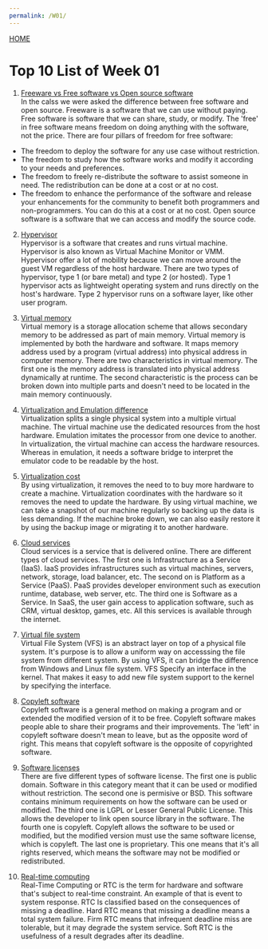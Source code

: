 ```yaml
---
permalink: /W01/
---
```

[HOME](../)

# Top 10 List of Week 01

1. [Freeware vs Free software vs Open source software](https://dzone.com/articles/free-software-vs-open-source-vs-freeware-whats-the)<br>
In the calss we were asked the difference between free software and open source. Freeware is a software that we can use without paying. Free software is software that we can share, study, or modify. The 'free' in free software means freedom on doing anything with the software, not the price. There are four pillars of freedom for free software:
* The freedom to deploy the software for any use case without restriction.
* The freedom to study how the software works and modify it according to your needs and preferences.
* The freedom to freely re-distribute the software to assist someone in need. The redistribution can be done at a cost or at no cost.
* The freedom to enhance the performance of the software and release your enhancements for the community to benefit both programmers and non-programmers. You can do this at a cost or at no cost.
Open source software is a software that we can access and modify the source code.

2. [Hypervisor](https://www.vmware.com/topics/glossary/content/hypervisor)<br>
Hypervisor is a software that creates and runs virtual machine. Hypervisor is also known as Virtual Machine Monitor or VMM. Hypervisor offer a lot of mobility because we can move around the guest VM regardless of the host hardware. There are two types of hypervisor, type 1 (or bare metal) and type 2 (or hosted). Type 1 hypervisor acts as lightweight operating system and runs directly on the host's hardware. Type 2 hypervisor runs on a software layer, like other user program.

3. [Virtual memory](https://www.geeksforgeeks.org/virtual-memory-in-operating-system/)<br>
Virtual memory is a storage allocation scheme that allows secondary memory to be addressed as part of main memory. Virtual memory is implemented by both the hardware and software. It maps memory address used by a program (virtual address) into physical address in computer memory. There are two characteristics in virtual memory. The first one is the memory address is translated into physical address dynamically at runtime. The second characteristic is the process can be broken down into multiple parts and doesn't need to be located in the main memory continuously.

4. [Virtualization and Emulation difference](https://www.hitechnectar.com/blogs/virtualization-emulation/)<br>
Virtualization splits a single physical system into a multiple virtual machine. The virtual machine use the dedicated resources from the host hardware. Emulation imitates the processor from one device to another. In virtualization, the virtual machine can access the hardware resources. Whereas in emulation, it needs a software bridge to interpret the emulator code to be readable by the host.

5. [Virtualization cost](https://www.techadvisory.org/2019/07/advantages-and-costs-of-virtualization/)<br>
By using virtualization, it removes the need to to buy more hardware to create a machine. Virtualization coordinates with the hardware so it removes the need to update the hardware. By using virtual machine, we can take a snapshot of our machine regularly so backing up the data is less demanding. If the machine broke down, we can also easily restore it by using the backup image or migrating it to another hardware.

6. [Cloud services](https://en.wikipedia.org/wiki/Cloud_computing#Service_models)<br>
Cloud services is a service that is delivered online. There are different types of cloud services. The first one is Infrastructure as a Service (IaaS). IaaS provides infrastructures such as virtual machines, servers, network, storage, load balancer, etc. The second on is Platform as a Service (PaaS). PaaS provides developer environment such as execution runtime, database, web server, etc. The third one is Software as a Service. In SaaS, the user gain access to application software, such as CRM, virtual desktop, games, etc. All this services is available through the internet.

7. [Virtual file system](https://en.wikipedia.org/wiki/Virtual_file_system)<br>
Virtual File System (VFS) is an abstract layer on top of a physical file system. It's purpose is to allow a uniform way on accesssing the file system from different system. By using VFS, it can bridge the difference from Windows and Linux file system. VFS Specify an interface in the kernel. That makes it easy to add new file system support to the kernel by specifying the interface.

8. [Copyleft software](https://www.gnu.org/licenses/copyleft.en.html)<br>
Copyleft software is a general method on making a program and or extended the modified version of it to be free. Copyleft software makes people able to share their programs and their improvements. The 'left' in copyleft software doesn't mean to leave, but as the opposite word of right. This means that copyleft software is the opposite of copyrighted software.

9. [Software licenses](https://www.synopsys.com/blogs/software-security/5-types-of-software-licenses-you-need-to-understand/)<br>
There are five different types of software license. The first one is public domain. Software in this category meant that it can be used or modified without restriction. The second one is permisive or BSD. This software contains minimum requirements on how the software can be used or modified. The third one is LGPL or Lesser General Public License. This allows the developer to link open source library in the software. The fourth one is copyleft. Copyleft allows the software to be used or modified, but the modified version must use the same software license, which is copyleft. The last one is proprietary. This one means that it's all rights reserved, which means the software may not be modified or redistributed.

10. [Real-time computing](https://en.wikipedia.org/wiki/Real-time_computing)<br>
Real-Time Computing or RTC is the term for hardware and software that's subject to real-time constraint. An example of that is event to system response. RTC Is classified based on the consequences of missing a deadline. Hard RTC means that missing a deadline means a total system failure. Firm RTC means that infrequent deadline miss are tolerable, but it may degrade the system service. Soft RTC is the usefulness of a result degrades after its deadline.
